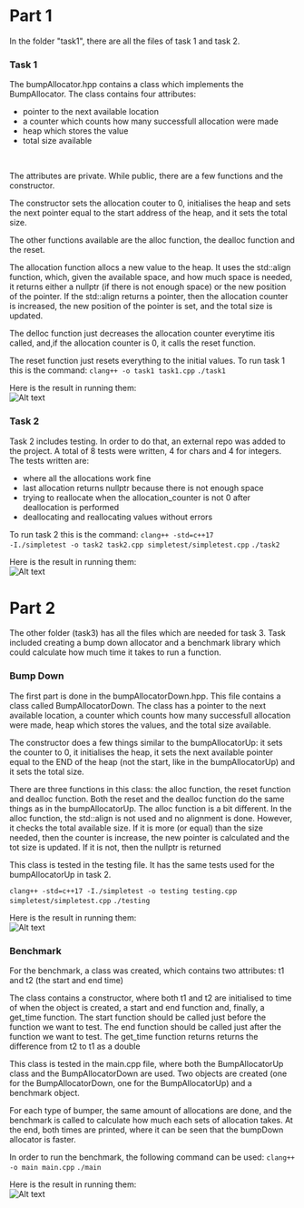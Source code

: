 # Part 1
In the folder "task1", there are all the files of task 1 and task 2. 

<h3>Task 1</h3>
The bumpAllocator.hpp contains a class which implements the BumpAllocator. The class contains four attributes: 
<ul>
    <li>pointer to the next available location</li>
    <li>a counter which counts how many successfull allocation were made</li>
    <li>heap which stores the value</li>
    <li>total size available</li>
</ul>

<br/>

The attributes are private. While public, there are a few functions and the constructor.

The constructor sets the allocation couter to 0, initialises the heap and sets the next pointer equal to the start address of the heap, and it sets the total size.

The other functions available are the alloc function, the dealloc function and the reset. 

The allocation function allocs a new value to the heap. It uses the std::align function, which, given the available space, and how much space is needed, it returns either a nullptr (if there is not enough space) or the new position of the pointer. If the std::align returns a pointer, then the allocation counter is increased, the new position of the pointer is set, and the total size is updated.

The delloc function just decreases the allocation counter everytime itis called, and,if the allocation counter is 0, it calls the reset function.

The reset function just resets everything to the initial values.
To run task 1 this is the command:
<code>clang++ -o task1 task1.cpp</code>
<code>./task1</code>

Here is the result in running them:
<br/>
![Alt text](https://gitlab.uwe.ac.uk/v2-ronchi/worksheet2-asp/-/raw/main/task1.png "Task 1")

<h3>Task 2</h3>
Task 2 includes testing. In order to do that, an external repo was added to the project. A total of 8 tests were written, 4 for chars and 4 for integers.
The tests written are:
<ul>
    <li>where all the allocations work fine</li>
    <li>last allocation returns nullptr because there is not enough space</li>
    <li>trying to reallocate when the allocation_counter is not 0 after deallocation is performed</li>
    <li>deallocating and reallocating values without errors</li>
</ul>

To run task 2 this is the command:
<code>clang++ -std=c++17 -I./simpletest -o task2 task2.cpp simpletest/simpletest.cpp</code>
<code>./task2</code>

Here is the result in running them:
<br/>
![Alt text](https://gitlab.uwe.ac.uk/v2-ronchi/worksheet2-asp/-/raw/main/task_2.png "Task 1")


# Part 2
The other folder (task3) has all the files which are needed for task 3. Task included creating a bump down allocator and a benchmark library which could calculate how much time it takes to run a function.

<h3>Bump Down</h3>
The first part is done in the bumpAllocatorDown.hpp. This file contains a class called BumpAllocatorDown. The class has a pointer to the next available location, a counter which counts how many successfull allocation were made, heap which stores the values, and the total size available.

The constructor does a few things similar to the bumpAllocatorUp: it sets the counter to 0, it initialises the heap, it sets the next available pointer equal to the END of the heap (not the start, like in the bumpAllocatorUp) and it sets the total size.

There are three functions in this class: the alloc function, the reset function and dealloc function. Both the reset and the dealloc function do the same things as in the bumpAllocatorUp. The alloc function is a bit different.
In the alloc function, the std::align is not used and no alignment is done. However, it checks the total available size. 
If it is more (or equal) than the size needed, then the counter is increase, the new pointer is calculated and the tot size is updated.
If it is not, then the nullptr is returned

This class is tested in the testing file. It has the same tests used for the bumpAllocatorUp in task 2.

<code>clang++ -std=c++17 -I./simpletest -o testing testing.cpp simpletest/simpletest.cpp</code>
<code>./testing</code>

Here is the result in running them:
<br/>
![Alt text](https://gitlab.uwe.ac.uk/v2-ronchi/worksheet2-asp/-/raw/main/task_3.1.png "Task 1")


<h3>Benchmark</h3>
For the benchmark, a class was created, which contains two attributes: t1 and t2 (the start and end time)

The class contains a constructor, where both t1 and t2 are initialised to time of when the object is created, a start and end function and, finally, a get_time function.
The start function should be called just before the function we want to test. The end function should be called just after the function we want to test.
The get_time function returns returns the difference from t2 to t1 as a double

This class is tested in the main.cpp file, where both the BumpAllocatorUp class and the BumpAllocatorDown are used. Two objects are created (one for the BumpAllocatorDown, one for the BumpAllocatorUp) and a benchmark object.

For each type of bumper, the same amount of allocations are done, and the benchmark is called to calculate how much each sets of allocation takes. At the end, both times are printed, where it can be seen that the bumpDown allocator is faster.

In order to run the benchmark, the following command can be used:
<code>clang++ -o main main.cpp</code>
<code>./main</code>

Here is the result in running them:
<br/>
![Alt text](https://gitlab.uwe.ac.uk/v2-ronchi/worksheet2-asp/-/raw/main/task_3.2.png "Task 1")

